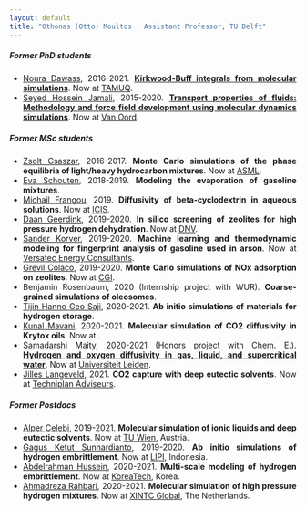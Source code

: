 ```yaml
---
layout: default
title: "Othonas (Otto) Moultos | Assistant Professor, TU Delft"
---
```


<div id="people" class="row">
<div  style="text-align: justify;" class="col-sm-10">
<h5>Former PhD students</h5>

<section markdown="1">

- [Noura Dawass](https://www.linkedin.com/in/noura-dawass-115358216/?originalSubdomain=qa), 2016-2021. <strong><a href="theses/NouraDawass.pdf">Kirkwood-Buff integrals from molecular simulations</a></strong>. Now at [TAMUQ](https://www.qatar.tamu.edu/programs/chemical-engineering/).
- [Seyed Hossein Jamali](https://www.linkedin.com/in/shjamali/?originalSubdomain=nl), 2015-2020. <strong> <a href="theses/SeyedJamali.pdf">Transport properties of fluids: Methodology and force field development using molecular dynamics simulations</a></strong>. Now at [Van Oord](http://www.vanoord.com/).


</section>


<h5>Former MSc students</h5>
<section markdown="1">

- [Zsolt Csaszar](https://www.linkedin.com/in/zsolt-csaszar/?originalSubdomain=nl), 2016-2017. <strong> Monte Carlo simulations of the phase equilibria of light/heavy hydrocarbon mixtures</strong>. Now at [ASML](https://www.asml.com/en).
- [Eva Schouten](https://www.linkedin.com/in/eva-schouten-8a424a102/?originalSubdomain=nl), 2018-2019. <strong> Modeling the evaporation of gasoline mixtures</strong>. 
- [Michail Frangou](https://www.linkedin.com/in/mfrangou/?originalSubdomain=cy), 2019. <strong> Diffusivity of beta-cyclodextrin in aqueous solutions</strong>. Now at [ICIS](https://www.icis.com/explore/?cmpid=SOC%7CCHEM%7CCHLEG-2019-LinkedIn-BioLinkExploreSite&7012X000000g6AA).
- [Daan Geerdink](https://www.linkedin.com/in/zsolt-csaszar/?originalSubdomain=nl), 2019-2020. <strong> In silico screening of zeolites for high pressure hydrogen dehydration</strong>. Now at [DNV](https://www.dnv.com).
- [Sander Korver](https://www.linkedin.com/in/sander-korver-b00a6496), 2019-2020. <strong> Machine learning and thermodynamic modeling for fingerprint analysis of gasoline used in arson</strong>. Now at [Versatec Energy Consultants](https://versatec.nl).
- [Grevil Colaco](https://www.linkedin.com/in/grevilcolaco/?originalSubdomain=nl), 2019-2020. <strong> Monte Carlo simulations of NOx adsorption on zeolites</strong>. Now at [CGI](https://www.cgi.com/en).
- Benjamin Rosenbaum, 2020 (Internship project with WUR). <strong> Coarse-grained simulations of oleosomes</strong>. 
- [Tijin Hanno Geo Saji](https://www.linkedin.com/in/tijin-saji-b0a5/?originalSubdomain=nl), 2020-2021. <strong> Ab initio simulations of materials for hydrogen storage</strong>. 
- [Kunal Mavani](https://www.linkedin.com/in/kunal-mavani/?originalSubdomain=nl), 2020-2021. <strong>Molecular simulation of CO2 diffusivity in Krytox oils</strong>. Now at []().
- [Samadarshi Maity](https://www.linkedin.com/in/samadarshi-maity-9621b6115/), 2020-2021 (Honors project with Chem. E.). <strong>  <a href="../assets/publications/59.Tsimpanogiannis_JCED_2021_66_3226.pdf">Hydrogen and oxygen diffusivity in gas, liquid, and supercritical water</a></strong>. Now at [Universiteit Leiden](https://www.universiteitleiden.nl/en).
- [Jilles Langeveld](https://www.linkedin.com/in/jilles-langeveld/?originalSubdomain=nl), 2021. <strong> CO2 capture with deep eutectic solvents</strong>. Now at [Techniplan Adviseurs](http://www.techniplan.nl).
</section>


<h5>Former Postdocs</h5>
<section markdown="1">

- [Alper Celebi](https://www.linkedin.com/in/alper-tunga-celebi-0375b586/?originalSubdomain=nl), 2019-2021. <strong> Molecular simulation of ionic liquids and deep eutectic solvents</strong>. Now at [TU Wien](https://www.tuwien.at), Austria.
- [Gagus Ketut Sunnardianto](https://www.linkedin.com/in/gagus-ketut-sunnardianto/), 2019-2020. <strong> Ab initio simulations of hydrogen embrittlement</strong>. Now at [LIPI](http://lipi.go.id/staf/detail/gagu001), Indonesia.
- [Abdelrahman Hussein](https://www.linkedin.com/in/abdelrahman-hussein-3b42b415/?originalSubdomain=nl), 2020-2021. <strong> Multi-scale modeling of hydrogen embrittlement</strong>. Now at [KoreaTech](https://www.koreatech.ac.kr/eng/Main.do), Korea.
- [Ahmadreza Rahbari](https://www.linkedin.com/in/arahbari/?originalSubdomain=nl), 2020-2021. <strong> Molecular simulation of high pressure hydrogen mixtures</strong>. Now at [XINTC Global](http://www.xintcglobal.com/), The Netherlands.

</section>

<!-- <h5>Visitors and Interns</h5>
<section markdown="1">

- [Zsolt Csaszar](https://www.linkedin.com/in/zsolt-csaszar/?originalSubdomain=nl), 2016-2017. <strong> Monte Carlo simulations of the phase equilibria of light/heavy hydrocarbon mixtures</strong>. Now at [ASML](https://www.asml.com/en).

</section> -->

</div>
</div>

